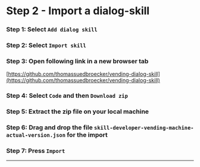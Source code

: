 # Step 2 - Import a dialog-skill

### Step 1: Select `Add dialog skill`

### Step 2: Select `Import skill`

### Step 3: Open following link in a new browser tab

[https://github.com/thomassuedbroecker/vending-dialog-skill](https://github.com/thomassuedbroecker/vending-dialog-skill)

### Step 4: Select `Code` and then `Download zip`

### Step 5: Extract the zip file on your local machine

### Step 6: Drag and drop the file `skill-developer-vending-machine-actual-version.json` for the import

### Step 7: Press `Import`

---